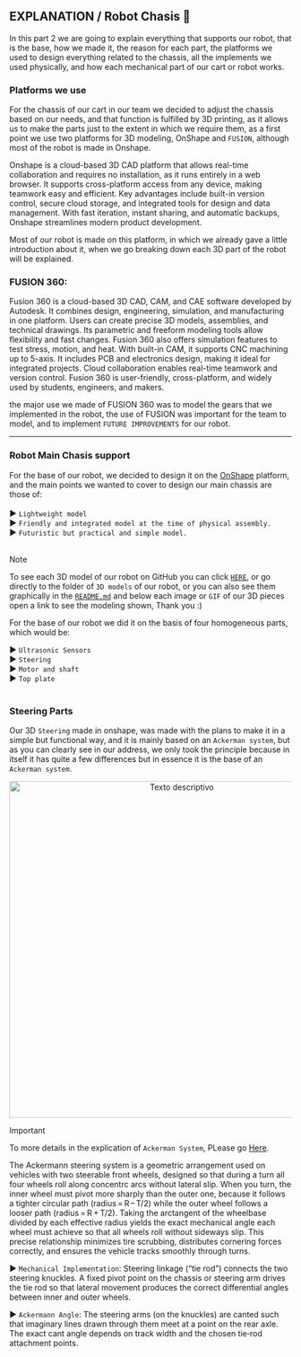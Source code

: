 ## EXPLANATION / Robot Chasis 🚗



In this part 2 we are going to explain everything that supports our robot, that is the base, how we made it, the reason for each part, the platforms we used to design everything related to the chassis, all the implements we used physically, and how each mechanical part of our cart or robot works.

### Platforms we use 
For the chassis of our cart in our team we decided to adjust the chassis based on our needs, and that function is fulfilled by 3D printing, as it allows us to make the parts just to the extent in which we require them, as a first point we use two platforms for 3D modeling, OnShape and `FUSION`, although most of the robot is made in Onshape.
<br>


Onshape is a cloud-based 3D CAD platform that allows real-time collaboration and requires no installation, as it runs entirely in a web browser. It supports cross-platform access from any device, making teamwork easy and efficient. Key advantages include built-in version control, secure cloud storage, and integrated tools for design and data management. With fast iteration, instant sharing, and automatic backups, Onshape streamlines modern product development.



Most of our robot is made on this platform, in which we already gave a little introduction about it, when we go breaking down each 3D part of the robot will be explained.

### FUSION 360: 

Fusion 360 is a cloud-based 3D CAD, CAM, and CAE software developed by Autodesk. It combines design, engineering, simulation, and manufacturing in one platform. Users can create precise 3D models, assemblies, and technical drawings. Its parametric and freeform modeling tools allow flexibility and fast changes. Fusion 360 also offers simulation features to test stress, motion, and heat. With built-in CAM, it supports CNC machining up to 5-axis. It includes PCB and electronics design, making it ideal for integrated projects. Cloud collaboration enables real-time teamwork and version control. Fusion 360 is user-friendly, cross-platform, and widely used by students, engineers, and makers.




the major use we made of FUSION 360 was to model the gears that we implemented in the robot, the use of FUSION was important for the team to model, and to implement `FUTURE IMPROVEMENTS` for our robot.

__________________________________________________________________________________

### Robot Main Chasis support

For the base of our robot, we decided to design it on the [OnShape](https://www.onshape.com/en/) platform, and the main points we wanted to cover to design our main chassis are those of: <br><br>
▶️ `Lightweight model`<br>
▶️ `Friendly and integrated model at the time of physical assembly.`<br>
▶️ `Futuristic but practical and simple model.`<br><br>

> [!NOTE]
> To see each 3D model of our robot on GitHub you can click [`HERE`](https://github.com/seteki/III-Wind/tree/main/3D-models), or go directly to the folder of `3D models` of our robot, or you can also see them graphically in the [`README.md`](https://github.com/seteki/III-Wind/blob/main/README.md) and below each image or `GIF` of our 3D pieces open a link to see the modeling shown, Thank you :)



For the base of our robot we did it on the basis of four homogeneous parts, which would be: <br>

▶️ `Ultrasonic Sensors`<br>
▶️ `Steering`<br>
▶️ `Motor and shaft`<br>
▶️ `Top plate`<br><br>


### Steering Parts

Our 3D `Steering` made in onshape, was made with the plans to make it in a simple but functional way, and it is mainly based on an `Ackerman system`, but as you can clearly see in our address, we only took the principle because in itself it has quite a few differences but in essence it is the base of an `Ackerman system`.



<div align="center">
  <img src="https://github.com/user-attachments/assets/2d60315c-ab8f-4316-b973-59154d61b092" alt="Texto descriptivo" width="600"/>
</div>



> [!IMPORTANT]
> To more details in the explication of `Ackerman System`, PLease go [Here](https://www.mathworks.com/help/vdynblks/ref/steeringsystem.html).

The Ackermann steering system is a geometric arrangement used on vehicles with two steerable front wheels, designed so that during a turn all four wheels roll along concentrc arcs without lateral slip. 
When you turn, the inner wheel must pivot more sharply than the outer one, because it follows a tighter circular path (radius = R – T/2) while the outer wheel follows a looser path (radius = R + T/2). Taking the arctangent of the wheelbase divided by each effective radius yields the exact mechanical angle each wheel must achieve so that all wheels roll without sideways slip. This precise relationship minimizes tire scrubbing, distributes cornering forces correctly, and ensures the vehicle tracks smoothly through turns.

▶️ `Mechanical Implementation`:
Steering linkage (“tie rod”) connects the two steering knuckles. A fixed pivot point on the chassis or steering arm drives the tie rod so that lateral movement produces the correct differential angles between inner and outer wheels.

▶️ `Ackermann Angle`:
The steering arms (on the knuckles) are canted such that imaginary lines drawn through them meet at a point on the rear axle.
The exact cant angle depends on track width and the chosen tie‑rod attachment points.



